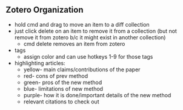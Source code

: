 ## Zotero Organization

- hold cmd and drag to move an item to a diff collection
- just click delete on an item to remove it from a collection (but not remove it from zotero b/c it might exist in another collection)
    - cmd delete removes an item from zotero
- tags
    - assign color and can use hotkeys 1-9 for those tags
- highlighting articles:
    - yellow- main claims/contributions of the paper
    - red- cons of prev method
    - green- pros of the new method
    - blue- limitations of new method
    - purple- how it is done/important details of the new method
    - relevant citations to check out